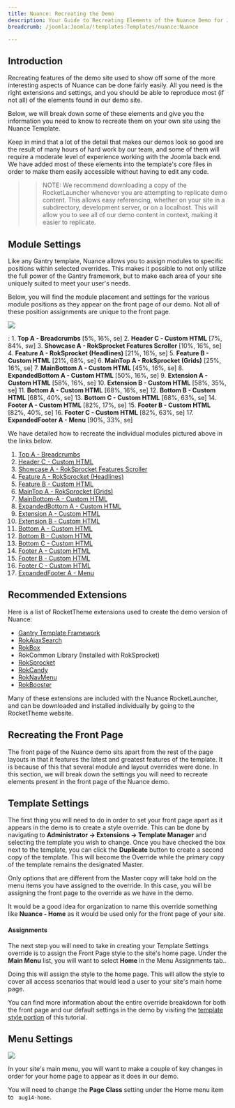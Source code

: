 ```yaml
---
title: Nuance: Recreating the Demo
description: Your Guide to Recreating Elements of the Nuance Demo for Joomla
breadcrumb: /joomla:Joomla/!templates:Templates/nuance:Nuance

---
```


Introduction
-----

Recreating features of the demo site used to show off some of the more interesting aspects of Nuance can be done fairly easily. All you need is the right extensions and settings, and you should be able to reproduce most (if not all) of the elements found in our demo site.

Below, we will break down some of these elements and give you the information you need to know to recreate them on your own site using the Nuance Template.

Keep in mind that a lot of the detail that makes our demos look so good are the result of many hours of hard work by our team, and some of them will require a moderate level of experience working with the Joomla back end. We have added most of these elements into the template's core files in order to make them easily accessible without having to edit any code.

>> NOTE: We recommend downloading a copy of the RocketLauncher whenever you are attempting to replicate demo content. This allows easy referencing, whether on your site in a subdirectory, development server, or on a localhost. This will allow you to see all of our demo content in context, making it easier to replicate.

Module Settings
-----

Like any Gantry template, Nuance allows you to assign modules to specific positions within selected overrides. This makes it possible to not only utilize the full power of the Gantry framework, but to make each area of your site uniquely suited to meet your user's needs.

Below, you will find the module placement and settings for the various module positions as they appear on the front page of our demo. Not all of these position assignments are unique to the front page.

![][template2]

:   1. **Top A - Breadcrumbs**  [5%, 16%, se]
    2. **Header C - Custom HTML**  [7%, 84%, sw]
    3. **Showcase A - RokSprocket Features Scroller**  [10%, 16%, se]
    4. **Feature A - RokSprocket (Headlines)**  [21%, 16%, se]
    5. **Feature B - Custom HTML**  [21%, 68%, se]
    6. **MainTop A - RokSprocket (Grids)**  [25%, 16%, se]
    7. **MainBottom A - Custom HTML**  [45%, 16%, se]
    8. **ExpandedBottom A - Custom HTML**  [50%, 16%, se]
    9. **Extension A - Custom HTML**  [58%, 16%, se]
    10. **Extension B - Custom HTML**  [58%, 35%, se]
    11. **Bottom A - Custom HTML**  [68%, 16%, se]
    12. **Bottom B - Custom HTML** [68%, 40%, se]
    13. **Bottom C - Custom HTML** [68%, 63%, se]
    14. **Footer A - Custom HTML** [82%, 17%, se]
    15. **Footer B - Custom HTML** [82%, 40%, se]
    16. **Footer C - Custom HTML** [82%, 63%, se]
    17. **ExpandedFooter A - Menu** [90%, 33%, se]

We have detailed how to recreate the individual modules pictured above in the links below.

1. [Top A - Breadcrumbs][module1]
2. [Header C - Custom HTML][module2]
3. [Showcase A - RokSprocket Features Scroller][module3]
4. [Feature A - RokSprocket (Headlines)][module4]
5. [Feature B - Custom HTML][module5]
6. [MainTop A - RokSprocket (Grids)][module6]
7. [MainBottom-A - Custom HTML][module7]
8. [ExpandedBottom A - Custom HTML][module8]
9. [Extension A - Custom HTML][module9]
10. [Extension B - Custom HTML][module10]
11. [Bottom A - Custom HTML][module11]
12. [Bottom B - Custom HTML][module12]
13. [Bottom C - Custom HTML][module13]
14. [Footer A - Custom HTML][module14]
15. [Footer B - Custom HTML][module15]
16. [Footer C - Custom HTML][module16]
17. [ExpandedFooter A - Menu][module17]


Recommended Extensions
-----

Here is a list of RocketTheme extensions used to create the demo version of Nuance:

* [Gantry Template Framework][gantry]
* [RokAjaxSearch][rokajaxsearch]
* [RokBox][rokbox]
* RokCommon Library (Installed with RokSprocket)
* [RokSprocket][roksprocket]
* [RokCandy][rokcandy]
* [RokNavMenu][roknavmenu]
* [RokBooster][rokbooster]

Many of these extensions are included with the Nuance RocketLauncher, and can be downloaded and installed individually by going to the RocketTheme website.

Recreating the Front Page
-----

The front page of the Nuance demo sits apart from the rest of the page layouts in that it features the latest and greatest features of the template. It is because of this that several module and layout overrides were done. In this section, we will break down the settings you will need to recreate elements present in the front page of the Nuance demo.

Template Settings
-----

The first thing you will need to do in order to set your front page apart as it appears in the demo is to create a style override. This can be done by navigating to **Administrator -> Extensions -> Template Manager** and selecting the template you wish to change.  Once you have checked the box next to the template, you can click the **Duplicate** button to create a second copy of the template. This will become the Override while the primary copy of the template remains the designated Master.

Only options that are different from the Master copy will take hold on the menu items you have assigned to the override. In this case, you will be assigning the front page to the override as we have in the demo.

It would be a good idea for organization to name this override something like **Nuance - Home** as it would be used only for the front page of your site.

#### Assignments

The next step you will need to take in creating your Template Settings override is to assign the Front Page style to the site's home page. Under the **Main Menu** list, you will want to select **Home** in the Menu Assignments tab..

Doing this will assign the style to the home page. This will allow the style to cover all access scenarios that would lead a user to your site's main home page.

You can find more information about the entire override breakdown for both the front page and our default settings in the demo by visiting the [template style portion][demooverride] of this tutorial.

Menu Settings
-----

![][mainmenu]

In your site's main menu, you will want to make a couple of key changes in order for your home page to appear as it does in our demo.

You will need to change the **Page Class** setting under the Home menu item to ` aug14-home`.

[gantry]: http://gantry-framework.org/download
[rokajaxsearch]: http://www.rockettheme.com/joomla/extensions/rokajaxsearch
[rokbox]: http://www.rockettheme.com/joomla/extensions/rokbox
[roksprocket]: http://www.rockettheme.com/joomla/extensions/roksprocket
[template2]: assets/nuance2.jpeg
[demooverride]: demo_override.md
[roknavmenu]: http://www.rockettheme.com/joomla/extensions/roknavmenu
[rokbooster]: http://www.rockettheme.com/joomla/extensions/rokbooster
[rokcandy]: http://www.rockettheme.com/joomla/extensions/rokcandy
[module1]: demo_module_1.md
[module2]: demo_module_2.md
[module3]: demo_module_3.md
[module4]: demo_module_4.md
[module5]: demo_module_5.md
[module6]: demo_module_6.md
[module7]: demo_module_7.md
[module8]: demo_module_8.md
[module9]: demo_module_9.md
[module10]: demo_module_10.md
[module11]: demo_module_11.md
[module12]: demo_module_12.md
[module13]: demo_module_13.md
[module14]: demo_module_14.md
[module15]: demo_module_15.md
[module16]: demo_module_16.md
[module17]: demo_module_17.md
[module18]: demo_module_18.md
[module19]: demo_module_19.md
[module20]: demo_module_20.md
[module21]: demo_module_21.md
[module22]: demo_module_22.md
[module23]: demo_module_23.md
[mainmenu]: assets/menu_1.jpeg
[article]: assets/article.jpg
[demo11]: assets/demo_10.jpeg
[mobile]: assets/mobilemenu.jpeg
[mobile2]: mobilemenu.md
[sidepanelmodule]: demo_module_10.md
[sidepanel]: assets/sidepanel.jpeg
